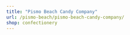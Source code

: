 ```yaml
---
title: "Pismo Beach Candy Company"
url: /pismo-beach/pismo-beach-candy-company/
shop: confectionery
---
```

